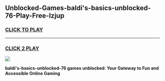 
## Unblocked-Games-baldi's-basics-unblocked-76-Play-Free-lzjup
<h3>
<a href="https://premium76.site?title=baldi's-basics-unblocked-76&ref=23A">CLICK TO PLAY</a></h3>
<hr>

<h3>
<a href="https://premium76.site?title=baldi's-basics-unblocked-76&ref=23A">CLICK 2 PLAY</a>
  
</h3>

<a href="https://premium76.site?title=baldi's-basics-unblocked-76&ref=23A"><img src="https://clearcache.store/games.png"></a>


**baldi's-basics-unblocked-76 games unblocked: Your Gateway to Fun and Accessible Online Gaming**
